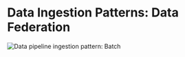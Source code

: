 # Data Ingestion Patterns: Data Federation

![Data pipeline ingestion pattern: Batch](https://github.com/os-climate/os_c_data_commons/blob/main/images/architecture/add-data-pipeline-ingestion-patterns-federation.png)